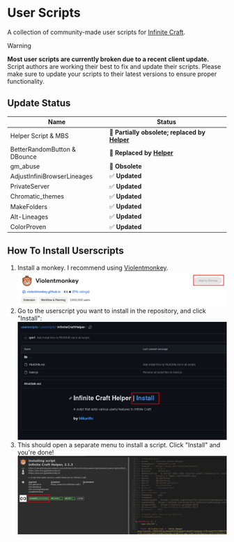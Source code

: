 # User Scripts

A collection of community-made user scripts for [Infinite Craft](https://neal.fun/infinite-craft).

> [!WARNING]
> 
> **Most user scripts are currently broken due to a recent client update.**
> Script authors are working their best to fix and update their scripts.
> Please make sure to update your scripts to their latest versions to ensure proper functionality.

## Update Status

Name | Status
-----|--------
Helper Script & MBS | 🔁 **Partially obsolete; replaced by [Helper](userscripts/natasquare/helper)**
BetterRandomButton & DBounce | 🔁 **Replaced by [Helper](userscripts/natasquare/helper)**
gm_abuse | 🔁 **Obsolete**
AdjustInfiniBrowserLineages | ✅ **Updated**
PrivateServer | ✅ **Updated**
Chromatic_themes | ✅ **Updated**
MakeFolders | ✅ **Updated**
Alt-Lineages | ✅ **Updated**
ColorProven | ✅ **Updated**

<!--
## ✨ Popular Userscripts

Name | Description
---- | -----------
[MBS](userscripts/MBS) | Adds even more useful features to Infinite Craft
[Infinite Craft Helper](userscripts/InfiniteCraftHelper) | Adds useful features to Infinite Craft
[BetterRandomButton](userscripts/BetterRandomButton) | A better Random Element Button
[gm_abuse](userscripts/gm_abuse) | Moves your savefile to the script's storage, allowing bigger savefiles to be used
[AdjustInfiniBrowserLineages](userscripts/AdjustInfiniBrowserLineages) | Adjusts lineages on InfiniBrowser, removing steps for elements that you already have
[TextOnBoard](userscripts/TextOnBoard) | Allows you to write text messages on the board
-->

## How To Install Userscripts

1. Install a monkey. I recommend using [Violentmonkey](https://violentmonkey.github.io/get-it/).
    ![Step 1](guide/1.png)
2. Go to the userscript you want to install in the repository, and click "Install":
    ![Step 2](guide/2.png)
3. This should open a separate menu to install a script. Click "Install" and you're done!
    ![Step 3](guide/3.png)

